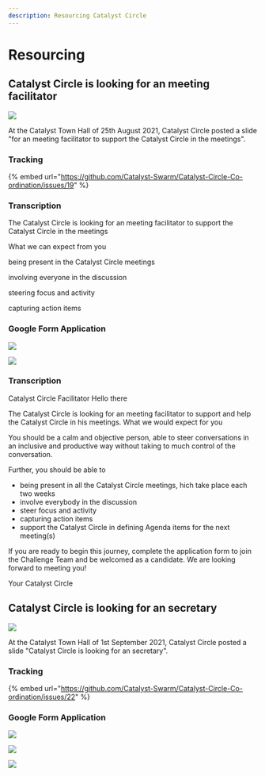 ```yaml
---
description: Resourcing Catalyst Circle
---
```


# Resourcing

## Catalyst Circle is looking for an meeting facilitator 

![](../.gitbook/assets/2021-08-26-8-.png)

At the Catalyst Town Hall of 25th August 2021, Catalyst Circle posted a slide "for an meeting facilitator to support the Catalyst Circle in the meetings".

### Tracking

{% embed url="https://github.com/Catalyst-Swarm/Catalyst-Circle-Co-ordination/issues/19" %}

### Transcription

The Catalyst Circle is looking for an meeting facilitator to support the Catalyst Circle in the meetings

What we can expect from you

being present in the Catalyst Circle meetings

involving everyone in the discussion

steering focus and activity

capturing action items

### Google Form Application

![](../.gitbook/assets/2021-08-26-11-.png)



![](../.gitbook/assets/2021-08-26-12-.png)

### Transcription

Catalyst Circle Facilitator Hello there

The Catalyst Circle is looking for an meeting facilitator to support and help the Catalyst Circle in his meetings. What we would expect for you

You should be a calm and objective person, able to steer conversations in an inclusive and productive way without taking to much control of the conversation.

Further, you should be able to

* being present in all the Catalyst Circle meetings, hich take place each two weeks
* involve everybody in the discussion
* steer focus and activity
* capturing action items
* support the Catalyst Circle in defining Agenda items for the next meeting\(s\)

If you are ready to begin this journey, complete the application form to join the Challenge Team and be welcomed as a candidate. We are looking forward to meeting you!

Your Catalyst Circle

## Catalyst Circle is looking for an secretary

![](../.gitbook/assets/2021-09-01-5-.png)

At the Catalyst Town Hall of 1st September 2021, Catalyst Circle posted a slide "Catalyst Circle is looking for an secretary".

### Tracking

{% embed url="https://github.com/Catalyst-Swarm/Catalyst-Circle-Co-ordination/issues/22" %}

### Google Form Application

![](../.gitbook/assets/2021-09-01-2-.png)

![](../.gitbook/assets/2021-09-01-3-.png)

![](../.gitbook/assets/2021-09-01-4-.png)







